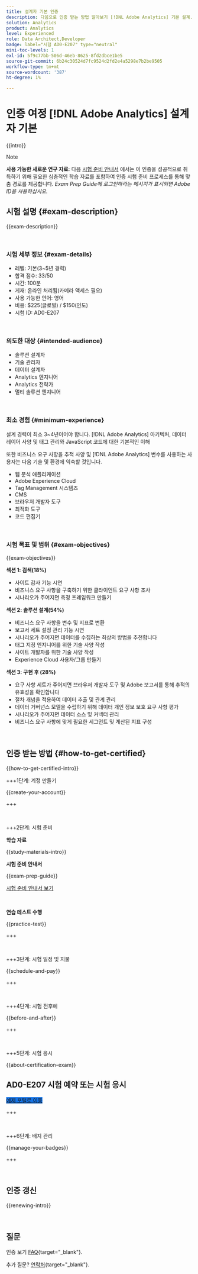 ```yaml
---
title: 설계자 기본 인증
description: 다음으로 인증 받는 방법 알아보기 [!DNL Adobe Analytics] 기본 설계.
solution: Analytics
product: Analytics
level: Experienced
role: Data Architect,Developer
badge: label="시험 AD0-E207" type="neutral"
mini-toc-levels: 1
exl-id: 5f9c77bb-506d-46eb-8625-8fd2dbce1be5
source-git-commit: 6b24c30524d7fc9524d2fd2e4a5298e7b2be9505
workflow-type: tm+mt
source-wordcount: '387'
ht-degree: 1%

---
```


# 인증 여정 [!DNL Adobe Analytics] 설계자 기본

{{intro}}

>[!NOTE]
>
>**사용 가능한 새로운 연구 자료:** 다음 [시험 준비 안내서](https://app.rockinfo.com/courses/playScorm/541) 에서는 이 인증을 성공적으로 취득하기 위해 필요한 심층적인 학습 자료를 포함하여 인증 시험 준비 프로세스를 통해 맞춤 경로를 제공합니다. _Exam Prep Guide에 로그인하라는 메시지가 표시되면 Adobe ID을 사용하십시오._

## 시험 설명 {#exam-description}

{{exam-description}}

<br>

### 시험 세부 정보 {#exam-details}

* 레벨: 기본(3~5년 경력)
* 합격 점수: 33/50
* 시간: 100분
* 게재: 온라인 처리됨(카메라 액세스 필요)
* 사용 가능한 언어: 영어
* 비용: $225(글로벌) / $150(인도)
* 시험 ID: AD0-E207

<br>

### 의도한 대상 {#intended-audience}

* 솔루션 설계자
* 기술 관리자
* 데이터 설계자
* Analytics 엔지니어
* Analytics 전략가
* 멀티 솔루션 엔지니어

<br>

### 최소 경험 {#minimum-experience}

설계 경력이 최소 3~4년이어야 합니다. [!DNL Adobe Analytics] 아키텍처, 데이터 레이어 사양 및 태그 관리와 JavaScript 코드에 대한 기본적인 이해

또한 비즈니스 요구 사항을 추적 사양 및 [!DNL Adobe Analytics] 변수를 사용하는 사용자는 다음 기술 및 환경에 익숙할 것입니다.

* 웹 분석 애플리케이션
* Adobe Experience Cloud
* Tag Management 시스템즈
* CMS
* 브라우저 개발자 도구
* 최적화 도구
* 코드 편집기

<br>

### 시험 목표 및 범위 {#exam-objectives}

{{exam-objectives}}

**섹션 1: 검색(18%)**

* 사이트 감사 기능 시연
* 비즈니스 요구 사항을 구축하기 위한 클라이언트 요구 사항 조사
* 시나리오가 주어지면 측정 프레임워크 만들기

**섹션 2: 솔루션 설계(54%)**

* 비즈니스 요구 사항을 변수 및 지표로 변환
* 보고서 세트 설정 관리 기능 시연
* 시나리오가 주어지면 데이터를 수집하는 최상의 방법을 추천합니다
* 태그 지정 엔지니어를 위한 기술 사양 작성
* 사이트 개발자를 위한 기술 사양 작성
* Experience Cloud 사용자/그룹 만들기

**섹션 3: 구현 후 (28%)**

* 요구 사항 세트가 주어지면 브라우저 개발자 도구 및 Adobe 보고서를 통해 추적의 유효성을 확인합니다
* 절차 개념을 적용하여 데이터 추출 및 관계 관리
* 데이터 거버넌스 모델을 수립하기 위해 데이터 개인 정보 보호 요구 사항 평가
* 시나리오가 주어지면 데이터 소스 및 커넥터 관리
* 비즈니스 요구 사항에 맞게 필요한 세그먼트 및 계산된 지표 구성

<br>

## 인증 받는 방법 {#how-to-get-certified}

{{how-to-get-certified-intro}}

+++1단계: 계정 만들기

{{create-your-account}}

+++

<br>

+++2단계: 시험 준비

**학습 자료**

{{study-materials-intro}}

**시험 준비 안내서**

{{exam-prep-guide}}

[시험 준비 안내서 보기](https://app.rockinfo.com/courses/playScorm/541)

<br>

**연습 테스트 수행**

{{practice-test}}

+++

<br>

+++3단계: 시험 일정 및 지불

{{schedule-and-pay}}

+++

<br>

+++4단계: 시험 전후에

{{before-and-after}}

+++

<br>

+++5단계: 시험 응시

{{about-certification-exam}}

## AD0-E207 시험 예약 또는 시험 응시

<a href="https://www.certmetrics.com/adobe/candidate/examity_sso.aspx?eid=AD0-E207" target="_blank" class="spectrum-Button spectrum-Button--fill spectrum-Button--accent spectrum-Button--sizeM is-margin-bottom-big-big at-element-click-tracking" style="background-color:#1473E6">

<span class="spectrum-Button-label has-no-wrap">
   예제 포털로 이동
</span>
</a>

+++

<br>

+++6단계: 배지 관리

{{manage-your-badges}}

+++

<br>

## 인증 갱신

{{renewing-intro}}

<br>

## 질문

인증 보기 [FAQ](https://experienceleague.adobe.com/docs/certification/certification/faq.html){target="_blank"}.

추가 질문? [연락처](mailto:certif@adobe.com){target="_blank"}.

